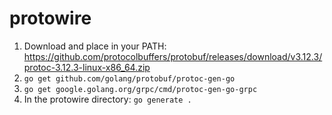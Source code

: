 protowire
=========

1. Download and place in your PATH: https://github.com/protocolbuffers/protobuf/releases/download/v3.12.3/protoc-3.12.3-linux-x86_64.zip
2. `go get github.com/golang/protobuf/protoc-gen-go`
3. `go get google.golang.org/grpc/cmd/protoc-gen-go-grpc`
4. In the protowire directory: `go generate .`